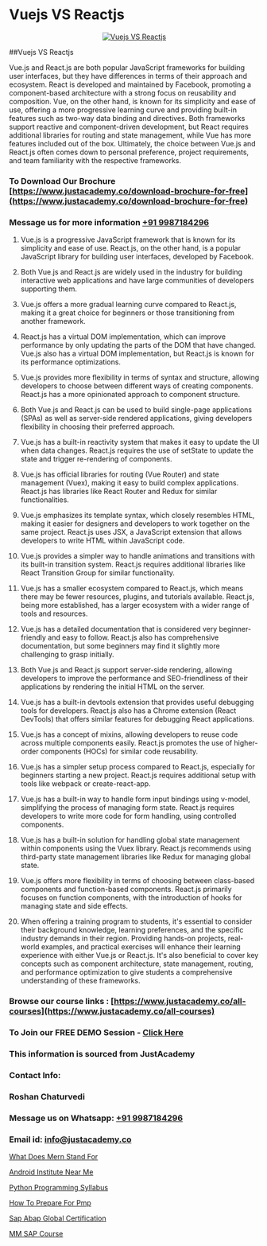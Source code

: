 # Vuejs VS Reactjs

<p align="center">
  <a href="https://justacademy.co/course-detail/react-js-training">
    <img src="https://justacademy.co/storage2/course_image/1676636938_course_image.webp" alt="Vuejs VS Reactjs">
  </a>
</p>
##Vuejs VS Reactjs

Vue.js and React.js are both popular JavaScript frameworks for building user interfaces, but they have differences in terms of their approach and ecosystem. React is developed and maintained by Facebook, promoting a component-based architecture with a strong focus on reusability and composition. Vue, on the other hand, is known for its simplicity and ease of use, offering a more progressive learning curve and providing built-in features such as two-way data binding and directives. Both frameworks support reactive and component-driven development, but React requires additional libraries for routing and state management, while Vue has more features included out of the box. Ultimately, the choice between Vue.js and React.js often comes down to personal preference, project requirements, and team familiarity with the respective frameworks.
### To Download Our Brochure [https://www.justacademy.co/download-brochure-for-free](https://www.justacademy.co/download-brochure-for-free)
### Message us for more information [+91 9987184296](https://api.whatsapp.com/send?phone=919987184296)
1) Vue.js is a progressive JavaScript framework that is known for its simplicity and ease of use. React.js, on the other hand, is a popular JavaScript library for building user interfaces, developed by Facebook.

2) Both Vue.js and React.js are widely used in the industry for building interactive web applications and have large communities of developers supporting them.

3) Vue.js offers a more gradual learning curve compared to React.js, making it a great choice for beginners or those transitioning from another framework.

4) React.js has a virtual DOM implementation, which can improve performance by only updating the parts of the DOM that have changed. Vue.js also has a virtual DOM implementation, but React.js is known for its performance optimizations.

5) Vue.js provides more flexibility in terms of syntax and structure, allowing developers to choose between different ways of creating components. React.js has a more opinionated approach to component structure.

6) Both Vue.js and React.js can be used to build single-page applications (SPAs) as well as server-side rendered applications, giving developers flexibility in choosing their preferred approach.

7) Vue.js has a built-in reactivity system that makes it easy to update the UI when data changes. React.js requires the use of setState to update the state and trigger re-rendering of components.

8) Vue.js has official libraries for routing (Vue Router) and state management (Vuex), making it easy to build complex applications. React.js has libraries like React Router and Redux for similar functionalities.

9) Vue.js emphasizes its template syntax, which closely resembles HTML, making it easier for designers and developers to work together on the same project. React.js uses JSX, a JavaScript extension that allows developers to write HTML within JavaScript code.

10) Vue.js provides a simpler way to handle animations and transitions with its built-in transition system. React.js requires additional libraries like React Transition Group for similar functionality.

11) Vue.js has a smaller ecosystem compared to React.js, which means there may be fewer resources, plugins, and tutorials available. React.js, being more established, has a larger ecosystem with a wider range of tools and resources.

12) Vue.js has a detailed documentation that is considered very beginner-friendly and easy to follow. React.js also has comprehensive documentation, but some beginners may find it slightly more challenging to grasp initially.

13) Both Vue.js and React.js support server-side rendering, allowing developers to improve the performance and SEO-friendliness of their applications by rendering the initial HTML on the server.

14) Vue.js has a built-in devtools extension that provides useful debugging tools for developers. React.js also has a Chrome extension (React DevTools) that offers similar features for debugging React applications.

15) Vue.js has a concept of mixins, allowing developers to reuse code across multiple components easily. React.js promotes the use of higher-order components (HOCs) for similar code reusability.

16) Vue.js has a simpler setup process compared to React.js, especially for beginners starting a new project. React.js requires additional setup with tools like webpack or create-react-app.

17) Vue.js has a built-in way to handle form input bindings using v-model, simplifying the process of managing form state. React.js requires developers to write more code for form handling, using controlled components.

18) Vue.js has a built-in solution for handling global state management within components using the Vuex library. React.js recommends using third-party state management libraries like Redux for managing global state.

19) Vue.js offers more flexibility in terms of choosing between class-based components and function-based components. React.js primarily focuses on function components, with the introduction of hooks for managing state and side effects.

20) When offering a training program to students, it's essential to consider their background knowledge, learning preferences, and the specific industry demands in their region. Providing hands-on projects, real-world examples, and practical exercises will enhance their learning experience with either Vue.js or React.js. It's also beneficial to cover key concepts such as component architecture, state management, routing, and performance optimization to give students a comprehensive understanding of these frameworks.

### Browse our course links : [https://www.justacademy.co/all-courses](https://www.justacademy.co/all-courses) 
### To Join our FREE DEMO Session - [Click Here](https://www.justacademy.co/register-for-course-demo)


### This information is sourced from JustAcademy
### Contact Info:
### Roshan Chaturvedi
### Message us on Whatsapp: [+91 9987184296](https://api.whatsapp.com/send?phone=919987184296)
### Email id: [info@justacademy.co](mailto:info@justacademy.co)
                
[What Does Mern Stand For](https://www.linkedin.com/pulse/what-does-mern-stand-justacademy-delhi-gutpc?trackingId=5wUz2swauIgoV8lGMZVYrA%3D%3D&lipi=urn%3Ali%3Apage%3Ad_flagship3_company_admin%3BwYu9zKHBRZajlu4pteaL6Q%3D%3D)

[Android Institute Near Me](https://www.linkedin.com/pulse/android-institute-near-me-justacademy-sunnyvale-lfeuf/)

[Python Programming Syllabus](https://medium.com/@kamblerajas684/python-programming-syllabus-5983e3024048)

[How To Prepare For Pmp](https://medium.com/@kumarishimmi99/how-to-prepare-for-pmp-b4f6ab541ba4)

[Sap Abap Global Certification](https://justacademyin.github.io/justacademy/sap-abap-global-certification)

[MM SAP Course](https://justacademyin.github.io/Articles/MM-SAP-Course)

